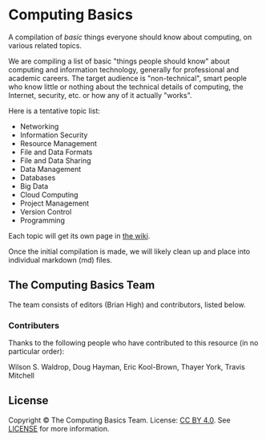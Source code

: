 Computing Basics
================

A compilation of *basic* things everyone should know about computing, on various related topics.

We are compiling a list of basic "things people should know" about
computing and information technology, generally for professional and
academic careers. The target audience is "non-technical", smart people
who know little or nothing about the technical details of computing, the
Internet, security, etc. or how any of it actually "works".

Here is a tentative topic list:

* Networking
* Information Security
* Resource Management
* File and Data Formats
* File and Data Sharing
* Data Management
* Databases
* Big Data
* Cloud Computing
* Project Management
* Version Control
* Programming

Each topic will get its own page in [the wiki](https://github.com/brianhigh/computing-basics/wiki).

Once the initial compilation is made, we will likely clean up and place into individual markdown (md) files.

## The Computing Basics Team

The team consists of editors (Brian High) and contributors, listed below.

### Contributers

Thanks to the following people who have contributed to this resource (in no particular order):

Wilson S. Waldrop, Doug Hayman, Eric Kool-Brown, Thayer York, Travis Mitchell

## License

Copyright &copy; The Computing Basics Team. License: [CC BY 4.0](https://creativecommons.org/licenses/by/4.0/). See [LICENSE](https://github.com/brianhigh/computing-basics/blob/master/LICENSE) for more information.
